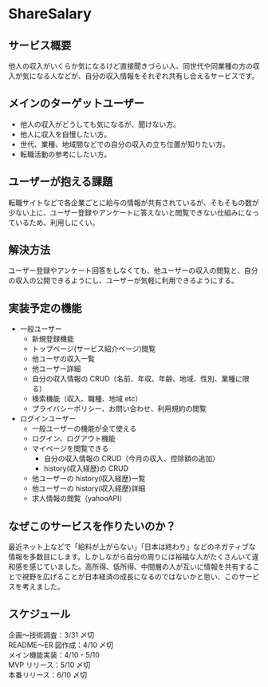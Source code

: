 # ShareSalary

## サービス概要

他人の収入がいくらか気になるけど直接聞きづらい人、同世代や同業種の方の収入が気になる人などが、自分の収入情報をそれぞれ共有し合えるサービスです。

## メインのターゲットユーザー

- 他人の収入がどうしても気になるが、聞けない方。
- 他人に収入を自慢したい方。
- 世代、業種、地域間などでの自分の収入の立ち位置が知りたい方。
- 転職活動の参考にしたい方。

## ユーザーが抱える課題

転職サイトなどで各企業ごとに給与の情報が共有されているが、そもそもの数が少ない上に、ユーザー登録やアンケートに答えないと閲覧できない仕組みになっているため、利用しにくい。

## 解決方法

ユーザー登録やアンケート回答をしなくても、他ユーザーの収入の閲覧と、自分の収入の公開できるようにし、ユーザーが気軽に利用できるようにする。

## 実装予定の機能

- 一般ユーザー
  - 新規登録機能
  - トップページ(サービス紹介ページ)閲覧
  - 他ユーザの収入一覧
  - 他ユーザー詳細
  - 自分の収入情報の CRUD（名前、年収、年齢、地域、性別、業種に限る）
  - 検索機能（収入、職種、地域 etc）
  - プライバシーポリシー、お問い合わせ、利用規約の閲覧
- ログインユーザー
  - 一般ユーザーの機能が全て使える
  - ログイン、ログアウト機能
  - マイページを閲覧できる
    - 自分の収入情報の CRUD（今月の収入、控除額の追加）
    - history(収入経歴)の CRUD
  - 他ユーザーの history(収入経歴)一覧
  - 他ユーザーの history(収入経歴)詳細
  - 求人情報の閲覧（yahooAPI）

## なぜこのサービスを作りたいのか？

最近ネット上などで「給料が上がらない」「日本は終わり」などのネガティブな情報を多数目にします。しかしながら自分の周りには裕福な人がたくさんいて違和感を感じていました。高所得、低所得、中間層の人が互いに情報を共有することで視野を広げることが日本経済の成長になるのではないかと思い、このサービスを考えました。

## スケジュール

企画〜技術調査：3/31 〆切</br>
README〜ER 図作成：4/10 〆切</br>
メイン機能実装：4/10 - 5/10</br>
MVP リリース：5/10 〆切</br>
本番リリース：6/10 〆切</br>
